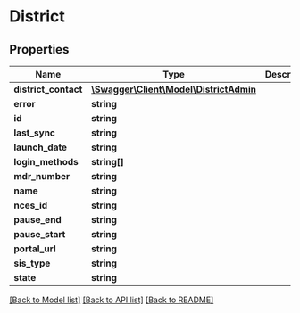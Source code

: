 # District

## Properties
Name | Type | Description | Notes
------------ | ------------- | ------------- | -------------
**district_contact** | [**\Swagger\Client\Model\DistrictAdmin**](DistrictAdmin.md) |  | [optional] 
**error** | **string** |  | [optional] 
**id** | **string** |  | [optional] 
**last_sync** | **string** |  | [optional] 
**launch_date** | **string** |  | [optional] 
**login_methods** | **string[]** |  | [optional] 
**mdr_number** | **string** |  | [optional] 
**name** | **string** |  | [optional] 
**nces_id** | **string** |  | [optional] 
**pause_end** | **string** |  | [optional] 
**pause_start** | **string** |  | [optional] 
**portal_url** | **string** |  | [optional] 
**sis_type** | **string** |  | [optional] 
**state** | **string** |  | [optional] 

[[Back to Model list]](../../README.md#documentation-for-models) [[Back to API list]](../../README.md#documentation-for-api-endpoints) [[Back to README]](../../README.md)

